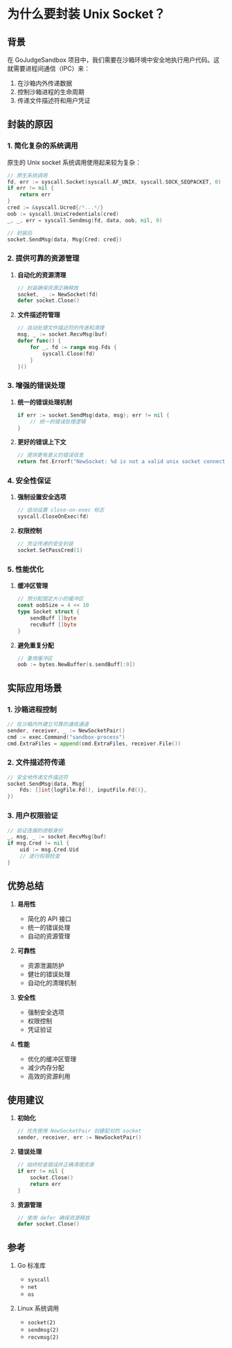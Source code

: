 # 为什么要封装 Unix Socket？

## 背景

在 GoJudgeSandbox 项目中，我们需要在沙箱环境中安全地执行用户代码。这就需要进程间通信（IPC）来：
1. 在沙箱内外传递数据
2. 控制沙箱进程的生命周期
3. 传递文件描述符和用户凭证

## 封装的原因

### 1. 简化复杂的系统调用

原生的 Unix socket 系统调用使用起来较为复杂：

```go
// 原生系统调用
fd, err := syscall.Socket(syscall.AF_UNIX, syscall.SOCK_SEQPACKET, 0)
if err != nil {
    return err
}
cred := &syscall.Ucred{/*...*/}
oob := syscall.UnixCredentials(cred)
_, _, err = syscall.Sendmsg(fd, data, oob, nil, 0)

// 封装后
socket.SendMsg(data, Msg{Cred: cred})
```

### 2. 提供可靠的资源管理

1. **自动化的资源清理**
   ```go
   // 封装确保资源正确释放
   socket, _ := NewSocket(fd)
   defer socket.Close()
   ```

2. **文件描述符管理**
   ```go
   // 自动处理文件描述符的传递和清理
   msg, _ := socket.RecvMsg(buf)
   defer func() {
       for _, fd := range msg.Fds {
           syscall.Close(fd)
       }
   }()
   ```

### 3. 增强的错误处理

1. **统一的错误处理机制**
   ```go
   if err := socket.SendMsg(data, msg); err != nil {
       // 统一的错误处理逻辑
   }
   ```

2. **更好的错误上下文**
   ```go
   // 提供更有意义的错误信息
   return fmt.Errorf("NewSocket: %d is not a valid unix socket connection", fd)
   ```

### 4. 安全性保证

1. **强制设置安全选项**
   ```go
   // 自动设置 close-on-exec 标志
   syscall.CloseOnExec(fd)
   ```

2. **权限控制**
   ```go
   // 凭证传递的安全封装
   socket.SetPassCred(1)
   ```

### 5. 性能优化

1. **缓冲区管理**
   ```go
   // 预分配固定大小的缓冲区
   const oobSize = 4 << 10
   type Socket struct {
       sendBuff []byte
       recvBuff []byte
   }
   ```

2. **避免重复分配**
   ```go
   // 重用缓冲区
   oob := bytes.NewBuffer(s.sendBuff[:0])
   ```

## 实际应用场景

### 1. 沙箱进程控制

```go
// 在沙箱内外建立可靠的通信通道
sender, receiver, _ := NewSocketPair()
cmd := exec.Command("sandbox-process")
cmd.ExtraFiles = append(cmd.ExtraFiles, receiver.File())
```

### 2. 文件描述符传递

```go
// 安全地传递文件描述符
socket.SendMsg(data, Msg{
    Fds: []int{logFile.Fd(), inputFile.Fd()},
})
```

### 3. 用户权限验证

```go
// 验证连接的进程身份
_, msg, _ := socket.RecvMsg(buf)
if msg.Cred != nil {
    uid := msg.Cred.Uid
    // 进行权限检查
}
```

## 优势总结

1. **易用性**
   - 简化的 API 接口
   - 统一的错误处理
   - 自动的资源管理

2. **可靠性**
   - 资源泄漏防护
   - 健壮的错误处理
   - 自动化的清理机制

3. **安全性**
   - 强制安全选项
   - 权限控制
   - 凭证验证

4. **性能**
   - 优化的缓冲区管理
   - 减少内存分配
   - 高效的资源利用

## 使用建议

1. **初始化**
   ```go
   // 优先使用 NewSocketPair 创建配对的 socket
   sender, receiver, err := NewSocketPair()
   ```

2. **错误处理**
   ```go
   // 始终检查错误并正确清理资源
   if err != nil {
       socket.Close()
       return err
   }
   ```

3. **资源管理**
   ```go
   // 使用 defer 确保资源释放
   defer socket.Close()
   ```

## 参考

1. Go 标准库
   - `syscall`
   - `net`
   - `os`

2. Linux 系统调用
   - `socket(2)`
   - `sendmsg(2)`
   - `recvmsg(2)`
